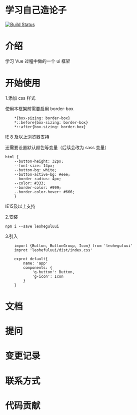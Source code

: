 # 学习自己造论子

[![Build Status](https://www.travis-ci.org/FanHHHHH/wheels.svg?branch=master)](https://www.travis-ci.org/FanHHHHH/wheels)

# 介绍

学习 Vue 过程中做的一个 ui 框架

# 开始使用

1.添加 css 样式

使用本框架前需要启用 border-box

```
    *{box-sizing: border-box}
    *::before{box-sizing: border-box}
    *::after{box-sizing: border-box}

```

IE 8 及以上浏览器支持

还需要设置默认颜色等变量（后续会改为 sass 变量）

```
html {
    --button-height: 32px;
    --font-size: 14px;
    --button-bg: white;
    --button-active-bg: #eee;
    --border-radius: 4px;
    --color: #333;
    --border-color: #999;
    --border-color-hover: #666;
    }

```

IE15及以上支持

2.安装

`npm i --save leoheguluui`

3.引入

```
    import {Button, ButtonGroup, Icon} from 'leoheguluui'
    improt 'leohefuluui/dist/index.css'

    exprot default{
        name: 'app'
        components: {
            'g-button': Button,
            'g-icon': Icon
        }
    }
```

# 文档

# 提问

# 变更记录

# 联系方式

# 代码贡献
